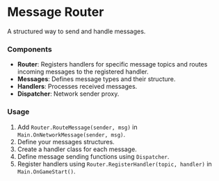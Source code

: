 # Message Router

A structured way to send and handle messages.

### Components

- **Router**: Registers handlers for specific message topics and routes incoming messages to the registered handler.
- **Messages**: Defines message types and their structure.
- **Handlers**: Processes received messages.
- **Dispatcher**: Network sender proxy.

### Usage

1. Add `Router.RouteMessage(sender, msg)` in `Main.OnNetworkMessage(sender, msg)`.
2. Define your messages structures.
3. Create a handler class for each message.
4. Define message sending functions using `Dispatcher`.
5. Register handlers using `Router.RegisterHandler(topic, handler)` in `Main.OnGameStart()`.
